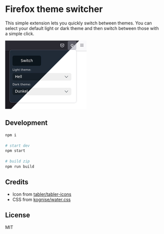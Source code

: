 # Firefox theme switcher

This simple extension lets you quickly switch between themes. You can select your default light or dark theme and then switch between those with a simple click.

![](docs/screen.jpg)

## Development

```sh
npm i

# start dev
npm start

# build zip
npm run build
```

## Credits

* Icon from [tabler/tabler-icons](https://github.com/tabler/tabler-icons)
* CSS from [kognise/water.css](https://github.com/kognise/water.css)

## License

MIT